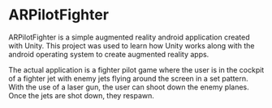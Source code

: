 # ARPilotFighter

ARPilotFighter is a simple augmented reality android application created with Unity. 
This project was used to learn how Unity works along with the android operating system to create augmented reality apps.

The actual application is a fighter pilot game where the user is in the cockpit of a fighter jet with enemy jets flying around the screen in a set pattern. 
With the use of a laser gun, the user can shoot down the enemy planes. Once the jets are shot down, they respawn. 
